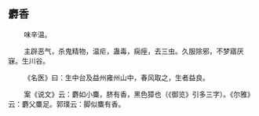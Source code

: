 ## 麝香
<p>&emsp;&emsp;
味辛温。
</p>
<p>&emsp;&emsp;
主辟恶气，杀鬼精物，温疟，蛊毒，痫痓，去三虫。久服除邪，不梦寤厌寐。生川谷。
</p>
<p>&emsp;&emsp;
《名医》曰：生中台及益州雍州山中，春风取之，生者益良。
</p>
<p>&emsp;&emsp;
案《说文》云：麝如小麋，脐有香，黑色獐也（《御览》引多三字）。《尔雅》云：麝父麋足。郭璞云：脚似麋有香。
</p>
